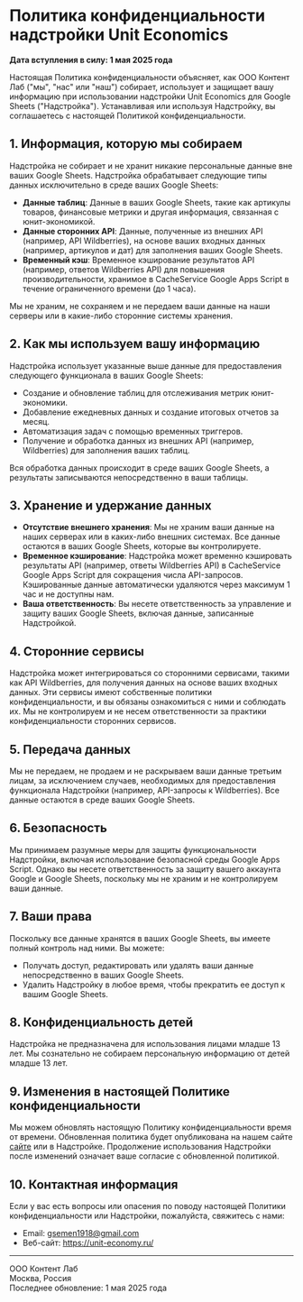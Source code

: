 # Политика конфиденциальности надстройки Unit Economics

**Дата вступления в силу: 1 мая 2025 года**

Настоящая Политика конфиденциальности объясняет, как ООО Контент Лаб ("мы", "нас" или "наш") собирает, использует и защищает вашу информацию при использовании надстройки Unit Economics для Google Sheets ("Надстройка"). Устанавливая или используя Надстройку, вы соглашаетесь с настоящей Политикой конфиденциальности.

## 1. Информация, которую мы собираем

Надстройка не собирает и не хранит никакие персональные данные вне ваших Google Sheets. Надстройка обрабатывает следующие типы данных исключительно в среде ваших Google Sheets:

- **Данные таблиц**: Данные в ваших Google Sheets, такие как артикулы товаров, финансовые метрики и другая информация, связанная с юнит-экономикой.
- **Данные сторонних API**: Данные, полученные из внешних API (например, API Wildberries), на основе ваших входных данных (например, артикулов и дат) для заполнения ваших Google Sheets.
- **Временный кэш**: Временное кэширование результатов API (например, ответов Wildberries API) для повышения производительности, хранимое в CacheService Google Apps Script в течение ограниченного времени (до 1 часа).

Мы не храним, не сохраняем и не передаем ваши данные на наши серверы или в какие-либо сторонние системы хранения.

## 2. Как мы используем вашу информацию

Надстройка использует указанные выше данные для предоставления следующего функционала в ваших Google Sheets:
- Создание и обновление таблиц для отслеживания метрик юнит-экономики.
- Добавление ежедневных данных и создание итоговых отчетов за месяц.
- Автоматизация задач с помощью временных триггеров.
- Получение и обработка данных из внешних API (например, Wildberries) для заполнения ваших таблиц.

Вся обработка данных происходит в среде ваших Google Sheets, а результаты записываются непосредственно в ваши таблицы.

## 3. Хранение и удержание данных

- **Отсутствие внешнего хранения**: Мы не храним ваши данные на наших серверах или в каких-либо внешних системах. Все данные остаются в ваших Google Sheets, которые вы контролируете.
- **Временное кэширование**: Надстройка может временно кэшировать результаты API (например, ответы Wildberries API) в CacheService Google Apps Script для сокращения числа API-запросов. Кэшированные данные автоматически удаляются через максимум 1 час и не доступны нам.
- **Ваша ответственность**: Вы несете ответственность за управление и защиту ваших Google Sheets, включая данные, записанные Надстройкой.

## 4. Сторонние сервисы

Надстройка может интегрироваться со сторонними сервисами, такими как API Wildberries, для получения данных на основе ваших входных данных. Эти сервисы имеют собственные политики конфиденциальности, и вы обязаны ознакомиться с ними и соблюдать их. Мы не контролируем и не несем ответственности за практики конфиденциальности сторонних сервисов.

## 5. Передача данных

Мы не передаем, не продаем и не раскрываем ваши данные третьим лицам, за исключением случаев, необходимых для предоставления функционала Надстройки (например, API-запросы к Wildberries). Все данные остаются в среде ваших Google Sheets.

## 6. Безопасность

Мы принимаем разумные меры для защиты функциональности Надстройки, включая использование безопасной среды Google Apps Script. Однако вы несете ответственность за защиту вашего аккаунта Google и Google Sheets, поскольку мы не храним и не контролируем ваши данные.

## 7. Ваши права

Поскольку все данные хранятся в ваших Google Sheets, вы имеете полный контроль над ними. Вы можете:
- Получать доступ, редактировать или удалять ваши данные непосредственно в ваших Google Sheets.
- Удалить Надстройку в любое время, чтобы прекратить ее доступ к вашим Google Sheets.

## 8. Конфиденциальность детей

Надстройка не предназначена для использования лицами младше 13 лет. Мы сознательно не собираем персональную информацию от детей младше 13 лет.

## 9. Изменения в настоящей Политике конфиденциальности

Мы можем обновлять настоящую Политику конфиденциальности время от времени. Обновленная политика будет опубликована на нашем сайте [сайте](https://unit-economy.ru/) или в Надстройке. Продолжение использования Надстройки после изменений означает ваше согласие с обновленной политикой.

## 10. Контактная информация

Если у вас есть вопросы или опасения по поводу настоящей Политики конфиденциальности или Надстройки, пожалуйста, свяжитесь с нами:

- Email: gsemen1918@gmail.com
- Веб-сайт: https://unit-economy.ru/

---

ООО Контент Лаб  
Москва, Россия  
Последнее обновление: 1 мая 2025 года
